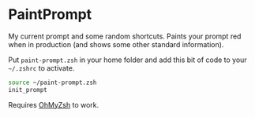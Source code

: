 # PaintPrompt

My current prompt and some random shortcuts. 
Paints your prompt red when in production (and shows some other standard information). 

Put `paint-prompt.zsh` in your home folder and add this bit of code to your `~/.zshrc` to activate.
```bash
source ~/paint-prompt.zsh
init_prompt
```

Requires [OhMyZsh](https://github.com/ohmyzsh/ohmyzsh) to work.
